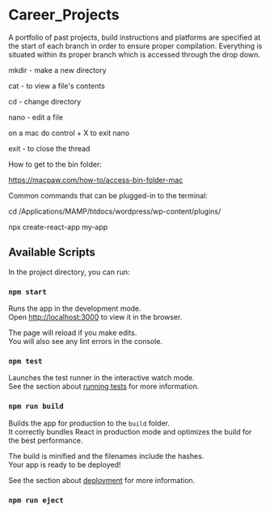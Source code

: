 # Career_Projects
A portfolio of past projects, build instructions and platforms are specified at the start of each branch in order to ensure proper compilation.  Everything is situated within its proper branch which is accessed through the drop down.


mkdir -  make a new directory

cat - to view a file's contents

cd - change directory

nano - edit a file

on a mac do control + X to exit nano

exit - to close the thread


How to get to the bin folder:

https://macpaw.com/how-to/access-bin-folder-mac



Common commands that can be plugged-in to the terminal:

cd /Applications/MAMP/htdocs/wordpress/wp-content/plugins/

npx create-react-app my-app

## Available Scripts

In the project directory, you can run:

### `npm start`

Runs the app in the development mode.\
Open [http://localhost:3000](http://localhost:3000) to view it in the browser.

The page will reload if you make edits.\
You will also see any lint errors in the console.

### `npm test`

Launches the test runner in the interactive watch mode.\
See the section about [running tests](https://facebook.github.io/create-react-app/docs/running-tests) for more information.

### `npm run build`

Builds the app for production to the `build` folder.\
It correctly bundles React in production mode and optimizes the build for the best performance.

The build is minified and the filenames include the hashes.\
Your app is ready to be deployed!

See the section about [deployment](https://facebook.github.io/create-react-app/docs/deployment) for more information.

### `npm run eject`

